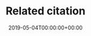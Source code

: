---
title: 'Related citation'
field: 'cg.link.citation'
slug: 'cg-link-citation'
description: 'Enter related reference citation (normally a full citation, not a URL).'
required: False
date: '2019-05-04T00:00:00+00:00'
---